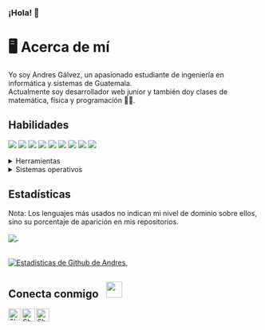 ### ¡Hola! 👋
# 🖥 Acerca de mí
Yo soy Andres Gálvez, un apasionado estudiante de ingeniería en informática y sistemas de Guatemala.<br/>
Actualmente soy desarrollador web junior y también doy clases de matemática, física y programación 👨‍🏫.
## Habilidades
<img src="https://img.shields.io/badge/-C%23-blueviolet" /> <img src="https://img.shields.io/badge/-C%2B%2B-blue" /> <img src="https://img.shields.io/badge/-Java-orange" />
<img src="https://img.shields.io/badge/-HTML-red" /> <img src="https://img.shields.io/badge/-PHP-%235A4AB8" /> <img src="https://img.shields.io/badge/-SQL%20Server-lightgrey" /> <img src="https://img.shields.io/badge/-Assembly-lightgrey" />   <img src="https://img.shields.io/badge/-Python-yellow" /> <img src="https://img.shields.io/badge/-Photoshop-9cf" />
<details>
	<summary>Herramientas</summary>
	<ul>
    	  <li>Visual Studio</li>
	  <li>Visual Studio Code</li>
    	  <li>Netbeans</li>
	  <li>Android Studio</li>
	  <li>SQL Server Management Studio</li>
	  <li>Adobe Photoshop CS6</li>
	  <li>Spark AR Studio</li>
	  <li>Construct 3</li>
	</ul>
</details>
<details>
	<summary>Sistemas operativos</summary>
	<ul>
	  <li>Windows</li>
    	  <li>Ubuntu</li>
	</ul>
</details>

## Estadísticas
Nota: Los lenguajes más usados no indican mi nivel de dominio sobre ellos, sino su porcentaje de aparición en mis repositorios.

<a href="https://github.com/AndresSGalvezA/github-readme-stats">
  <img align="center" src="https://github-readme-stats.vercel.app/api/top-langs/?username=AndresSGalvezA&layout=compact&theme=gotham" />
</a> &nbsp;&nbsp;&nbsp;&nbsp;&nbsp;&nbsp;&nbsp;&nbsp;&nbsp;&nbsp;&nbsp;&nbsp;

<br><a href="https://github.com/AndresSGalvezA/github-readme-stats">
  <img align="center" src="https://github-readme-stats.vercel.app/api?username=AndresSGalvezA&show_icons=true&theme=gotham&count_private=true&include_all_commits=true" alt="Estadísticas de Github de Andres" />
</a> &nbsp;

## Conecta conmigo &nbsp; <img src="https://github.com/TheDudeThatCode/TheDudeThatCode/blob/master/Assets/Handshake.gif" height="32px">
<a href="https://www.linkedin.com/in/andres-g%C3%A1lvez-920b141b0/">
    <img align="left" alt="Shubhamdeep Jha | Linkedin" width="24px" src="https://github.com/TheDudeThatCode/TheDudeThatCode/blob/master/Assets/Linkedin.svg" />
  </a>
  <a href="https://twitter.com/andarrz">
    <img align="left" alt="Shubhamdeep Jha | Twitter" width="26px" src="https://github.com/TheDudeThatCode/TheDudeThatCode/blob/master/Assets/Twitter.svg" />
  </a>
  <a href="mailto:asgasebastian@gmail.com">
    <img align="left" alt="Shubhamdeep Jha | Gmail" width="26px" src="https://github.com/TheDudeThatCode/TheDudeThatCode/blob/master/Assets/Gmail.svg" />
  </a>
